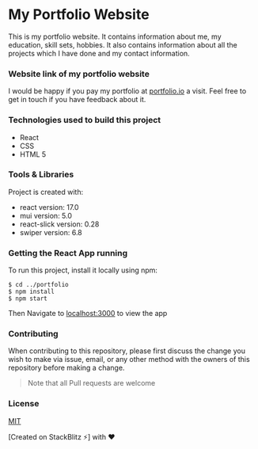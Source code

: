 # My Portfolio Website

This is my portfolio website. It contains information about me, my education, skill sets, hobbies. It also contains information about all the projects which I have done and my contact information.

### Website link of my portfolio website

I would be happy if you pay my portfolio at [portfolio.io](https://react-my-portfolio.stackblitz.io) a visit. Feel free to get in touch if you have feedback about it.

### Technologies used to build this project

<ul>
  <li>React</li>
  <li>CSS</li>
  <li>HTML 5</li>
 </ul>
  
### Tools & Libraries  

Project is created with:

* react version: 17.0
* mui version: 5.0
* react-slick version: 0.28
* swiper version: 6.8

### Getting the React App running

To run this project, install it locally using npm:

```
$ cd ../portfolio
$ npm install
$ npm start
```
Then Navigate to [localhost:3000](http://localhost:3000) to view the app
  

### Contributing

When contributing to this repository, please first discuss the change you wish to make via issue, email, or any other method with the owners of this repository before making a change.

>Note that all Pull requests are welcome

### License

[MIT](https://choosealicense.com/licenses/mit/)

[Created on StackBlitz ⚡️] with :heart:
